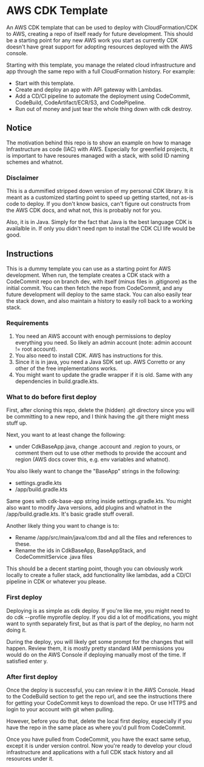 # AWS CDK Template
An AWS CDK template that can be used to deploy with CloudFormation/CDK to AWS,
creating a repo of itself ready for future development. This should be a
starting point for any new AWS work you start as currently CDK doesn't have
great support for adopting resources deployed with the AWS console.

Starting with this template, you manage the related cloud infrastructure and
app through the same repo with a full CloudFormation history. For example:
- Start with this template.
- Create and deploy an app with API gateway with Lambdas.
- Add a CD/CI pipeline to automate the deployment using CodeCommit, CodeBuild, CodeArtifact/ECR/S3, and CodePipeline.
- Run out of money and just tear the whole thing down with cdk destroy.

## Notice
The motivation behind this repo is to show an example on how to manage
Infrastructure as code (IAC) with AWS. Especially for greenfield projects,
it is important to have resoures managed with a stack, with solid ID naming
schemes and whatnot.

### Disclaimer
This is a dummified stripped down version of my personal CDK library. It is
meant as a customized starting point to speed up getting started, not as-is
code to deploy. If you don't know basics, can't figure out constructs from
the AWS CDK docs, and what not, this is probably not for you.

Also, it is in Java. Simply for the fact that Java is the best language CDK is availalble in. If only you didn't need npm to install the CDK CLI life would
be good.

## Instructions
This is a dummy template you can use as a starting point for AWS development.
When run, the template creates a CDK stack with a CodeCommit repo on branch
dev, with itself (minus files in .gitignore) as the initial commit. You can
then fetch the repo from CodeCommit, and any future development will deploy to
the same stack. You can also easily tear the stack down, and also maintain a
history to easily roll back to a working stack.

### Requirements
1. You need an AWS account with enough permissions to deploy everything you
need. So likely an admin account (note: admin account != root account).
2. You also need to install CDK. AWS has instructions for this.
3. Since it is in java, you need a Java SDK set up. AWS Corretto or any other
of the free implementations works.
4. You might want to update the gradle wrapper if it is old. Same with any
dependencies in build.gradle.kts.

### What to do before first deploy
First, after cloning this repo, delete the (hidden) .git directory since you
will be committing to a new repo, and I think having the .git there might mess
stuff up.

Next, you want to at least change the following:
- under CdkBaseApp.java, change .account and .region to yours, or comment
them out to use other methods to provide the account and region (AWS docs
cover this, e.g. env variables and whatnot).

You also likely want to change the "BaseApp" strings in the following:
- settings.gradle.kts
- /app/build.gradle.kts

Same goes with cdk-base-app string inside settings.gradle.kts. You might also
want to modify Java versions, add plugins and whatnot in the /app/build.gradle.kts. It's basic gradle stuff overall.

Another likely thing you want to change is to:
- Rename /app/src/main/java/com.tbd and all the files and references to these.
- Rename the ids in CdkBaseApp, BaseAppStack, and CodeCommitService .java files

This should be a decent starting point, though you can obviously work
locally to create a fuller stack, add functionality like lambdas, add a
CD/CI pipeline in CDK or whatever you please.

### First deploy
Deploying is as simple as cdk deploy. If you're like me, you might need to
do cdk --profile myprofile deploy. If you did a lot of modifications, you
might want to synth separately first, but as that is part of the deploy, no
harm not doing it.

During the deploy, you will likely get some prompt for the changes that will
happen. Review them, it is mostly pretty standard IAM permissions you would
do on the AWS Console if deploying manually most of the time. If satisfied
enter y.

### After first deploy
Once the deploy is successful, you can review it in the AWS Console. Head to
the CodeBuild section to get the repo url, and see the instructions there
for getting your CodeCommit keys to download the repo. Or use HTTPS and login
to your account with git when pulling.

However, before you do that, delete the local first deploy, especially if
you have the repo in the same place as where you'd pull from CodeCommit.

Once you have pulled from CodeCommit, you have the exact same setup, except
it is under version control. Now you're ready to develop your cloud
infrastructure and applications with a full CDK stack history and all
resources under it.

